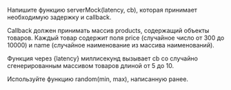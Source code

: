 Напишите функцию serverMock(latency, cb), которая принимает необходимую задержку и callback.

Callback должен принимать массив products, содержащий объекты товаров. Каждый товар содержит поля price (случайное число от 300 до 10000) и name (случайное наименование из массива наименований).

Функция через {latency} миллисекунд вызывает cb со случайно сгенерированным массивом товаров длиной от 5 до 10.

Используйте функцию random(min, max), написанную ранее.
